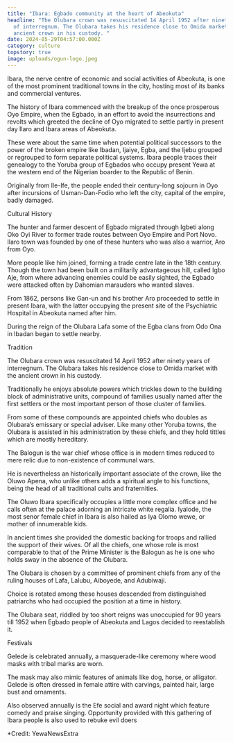 ```yaml
---
title: "Ibara: Egbado community at the heart of Abeokuta"
headline: "The Olubara crown was resuscitated 14 April 1952 after ninety years
  of interregnum. The Olubara takes his residence close to Omida market with the
  ancient crown in his custody. "
date: 2024-05-29T04:57:00.000Z
category: culture
topstory: true
image: uploads/ogun-logo.jpeg
---
```

Ibara, the nerve centre of economic and social activities of Abeokuta, is one of the most prominent traditional towns in the city, hosting most of its banks and commercial ventures. 



The history of Ibara commenced with the breakup of the once prosperous Oyo Empire, when the Egbado, in an effort to avoid the insurrections and revolts which greeted the decline of Oyo migrated to settle partly in present day Ilaro and Ibara areas of Abeokuta. 



These were about the same time when potential political successors to the power of the broken empire like Ibadan, Ijaiye, Egba, and the Ijebu grouped or regrouped to form separate political systems. Ibara people traces their genealogy to the Yoruba group of Egbados who occupy present Yewa at the western end of the Nigerian boarder to the Republic of Benin. 



Originally from Ile-Ife, the people ended their century-long sojourn in Oyo after incursions of Usman-Dan-Fodio who left the city, capital of the empire, badly damaged.

 

Cultural History



The hunter and farmer descent of Egbado migrated through Igbeti along Oko Oyi River to former trade routes between Oyo Empire and Port Novo. Ilaro town was founded by one of these hunters who was also a warrior, Aro from Oyo.



 More people like him joined, forming a trade centre late in the 18th century. Though the town had been built on a militarily advantageous hill, called Igbo Aje, from where advancing enemies could be easily sighted, the Egbado were attacked often by Dahomian marauders who wanted slaves. 



From 1862, persons like Gan-un and his brother Aro proceeded to settle in present Ibara, with the latter occupying the present site of the Psychiatric Hospital in Abeokuta named after him. 



During the reign of the Olubara Lafa some of the Egba clans from Odo Ona in Ibadan began to settle nearby.

 

Tradition



The Olubara crown was resuscitated 14 April 1952 after ninety years of interregnum. The Olubara takes his residence close to Omida market with the ancient crown in his custody. 



Traditionally he enjoys absolute powers which trickles down to the building block of administrative units, compound of families usually named after the first settlers or the most important person of those cluster of families. 



From some of these compounds are appointed chiefs who doubles as Olubara’s emissary or special adviser. Like many other Yoruba towns, the Olubara is assisted in his administration by these chiefs, and they hold tittles which are mostly hereditary. 



The Balogun is the war chief whose office is in modern times reduced to mere relic due to non-existence of communal wars. 



He is nevertheless an historically important associate of the crown, like the Oluwo Apena, who unlike others adds a spiritual angle to his functions, being the head of all traditional cults and fraternities. 



The Oluwo Ibara specifically occupies a little more complex office and he calls often at the palace adorning an intricate white regalia. Iyalode, the most senor female chief in Ibara is also hailed as Iya Olomo wewe, or mother of innumerable kids.



In ancient times she provided the domestic backing for troops and rallied the support of their wives. Of all the chiefs, one whose role is most comparable to that of the Prime Minister is the Balogun as he is one who holds sway in the absence of the Olubara.



The Olubara is chosen by a committee of prominent chiefs from any of the ruling houses of Lafa, Lalubu, Aiboyede, and Adubiwaji. 



Choice is rotated among these houses descended from distinguished patriarchs who had occupied the position at a time in history.



The Olubara seat, riddled by too short reigns was unoccupied for 90 years till 1952 when Egbado people of Abeokuta and Lagos decided to reestablish it.

 

Festivals



Gelede is celebrated annually, a masquerade-like ceremony where wood masks with tribal marks are worn.



The mask may also mimic features of animals like dog, horse, or alligator. Gelede is often dressed in female attire with carvings, painted hair, large bust and ornaments. 



Also observed annually is the Efe social and award night which feature comedy and praise singing. Opportunity provided with this gathering of Ibara people is also used to rebuke evil doers



\*Credit: YewaNewsExtra
